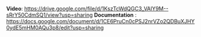 **Video**: https://drive.google.com/file/d/1KszTcWdQGC3_VAlY9M--sRrY50CdmSQ1/view?usp=sharing
**Documentation** : https://docs.google.com/document/d/1CE6PruCn0cPSJ2nrVZo2QDBuXJHY0ydE5mHM0AQu3p8/edit?usp=sharing
